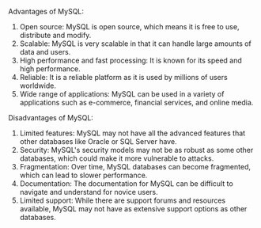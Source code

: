 Advantages of MySQL:
1. Open source: MySQL is open source, which means it is free to use, distribute and modify.
2. Scalable: MySQL is very scalable in that it can handle large amounts of data and users.
3. High performance and fast processing: It is known for its speed and high performance.
4. Reliable: It is a reliable platform as it is used by millions of users worldwide.
5. Wide range of applications: MySQL can be used in a variety of applications such as e-commerce, financial services, and online media.

Disadvantages of MySQL:
1. Limited features: MySQL may not have all the advanced features that other databases like Oracle or SQL Server have.
2. Security: MySQL's security models may not be as robust as some other databases, which could make it more vulnerable to attacks.
3. Fragmentation: Over time, MySQL databases can become fragmented, which can lead to slower performance.
4. Documentation: The documentation for MySQL can be difficult to navigate and understand for novice users.
5. Limited support: While there are support forums and resources available, MySQL may not have as extensive support options as other databases.
